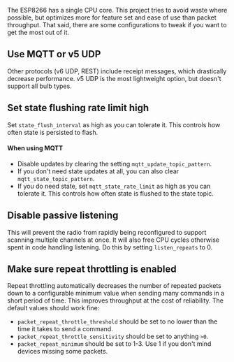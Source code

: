 The ESP8266 has a single CPU core.  This project tries to avoid waste where possible, but optimizes more for feature set and ease of use than packet throughput.  That said, there are some configurations to tweak if you want to get the most out of it.

## Use MQTT or v5 UDP

Other protocols (v6 UDP, REST) include receipt messages, which drastically decrease performance.  v5 UDP is the most lightweight option, but doesn't support all bulb types.

## Set state flushing rate limit high

Set `state_flush_interval` as high as you can tolerate it.  This controls how often state is persisted to flash.

#### When using MQTT

* Disable updates by clearing the setting `mqtt_update_topic_pattern`.  
* If you don't need state updates at all, you can also clear `mqtt_state_topic_pattern`.  
* If you do need state, set `mqtt_state_rate_limit` as high as you can tolerate it.  This controls how often  state is flushed to the state topic.

## Disable passive listening

This will prevent the radio from rapidly being reconfigured to support scanning multiple channels at once.  It will also free CPU cycles otherwise spent in code handling listening.  Do this by setting `listen_repeats` to 0.

## Make sure repeat throttling is enabled

Repeat throttling automatically decreases the number of repeated packets down to a configurable minimum value when sending many commands in a short period of time.  This improves throughput at the cost of reliability.  The default values should work fine:

* `packet_repeat_throttle_threshold` should be set to no lower than the time it takes to send a command.
* `packet_repeat_throttle_sensitivity` should be set to anything `>0`.
* `packet_repeat_minimum` should be set to 1-3.  Use 1 if you don't mind devices missing some packets.
